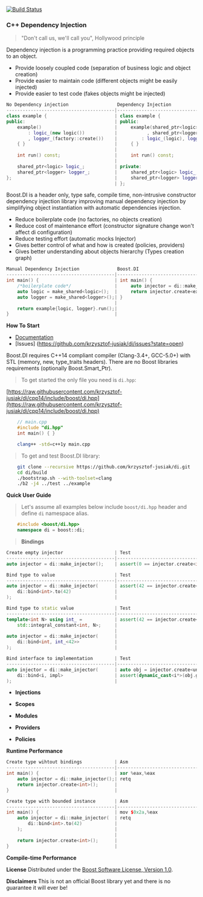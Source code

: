 [![Build Status](https://travis-ci.org/krzysztof-jusiak/di.svg?branch=cpp14)](https://travis-ci.org/krzysztof-jusiak/di)

### C++ Dependency Injection
> "Don't call us, we'll call you", Hollywood principle

Dependency injection is a programming practice providing required objects to an object.

* Provide loosely coupled code (separation of business logic and object creation)
* Provide easier to maintain code (different objects might be easily injected)
* Provide easier to test code (fakes objects might be injected)

```cpp
No Dependency injection                  Dependency Injection
----------------------------------------|--------------------------------------------
class example {                         | class example {
public:                                 | public:
    example()                           |     example(shared_ptr<logic> logic
        : logic_(new logic())           |           , shared_ptr<logger> logger)
        , logger_(factory::create())    |         : logic_(logic), logger_(logger)
    { }                                 |     { }
                                        |
    int run() const;                    |     int run() const;
                                        |
    shared_ptr<logic> logic_;           | private:
    shared_ptr<logger> logger_;         |     shared_ptr<logic> logic_;
};                                      |     shared_ptr<logger> logger_;
                                        | };
```

Boost.DI is a header only, type safe, compile time, non-intrusive constructor dependency injection
library improving manual dependency injection by simplifying object instantiation with automatic
dependencies injection.

* Reduce boilerplate code (no factories, no objects creation)
* Reduce cost of maintenance effort (constructor signature change won't affect di configuration)
* Reduce testing effort (automatic mocks Injector)
* Gives better control of what and how is created (policies, providers)
* Gives better understanding about objects hierarchy (Types creation graph)

```cpp
Manual Dependency Injection              Boost.DI
----------------------------------------|--------------------------------------------
int main() {                            | int main() {
    /*boilerplate code*/                |     auto injector = di::make_injector();
    auto logic = make_shared<logic>();  |     return injector.create<example>().run()
    auto logger = make_shared<logger>();| }
                                        |
    return example{logic, logger}.run();|
}                                       |
```

**How To Start**

* [Documentation](http://krzysztof-jusiak.github.io/di/cpp14/boost/libs/di/doc/html)
* [Issues] (https://github.com/krzysztof-jusiak/di/issues?state=open)

Boost.DI requires C++14 compliant compiler (Clang-3.4+, GCC-5.0+) with STL (memory, new, type\_traits headers).
There are no Boost libraries requirements (optionally Boost.Smart\_Ptr).

> To get started the only file you need is `di.hpp`:

[https://raw.githubusercontent.com/krzysztof-jusiak/di/cpp14/include/boost/di.hpp](https://raw.githubusercontent.com/krzysztof-jusiak/di/cpp14/include/boost/di.hpp)

```cpp
    // main.cpp
    #include "di.hpp"
    int main() { }
```

```sh
    clang++ -std=c++1y main.cpp
```

> To get and test Boost.DI library:

```sh
    git clone --recursive https://github.com/krzysztof-jusiak/di.git
    cd di/build
    ./bootstrap.sh --with-toolset=clang
    ./b2 -j4 ../test ../example
```

**Quick User Guide**

> Let's assume all examples below include `boost/di.hpp` header and define `di` namespace alias.
```cpp
    #include <boost/di.hpp>
    namespace di = boost::di;
```

> **Bindings**

```cpp
Create empty injector                   | Test
----------------------------------------|------------------------------------------
auto injector = di::make_injector();    | assert(0 == injector.create<int>());
```

```cpp
Bind type to value                      | Test
----------------------------------------|------------------------------------------
auto injector = di::make_injector(      | assert(42 == injector.create<int>());
    di::bind<int>.to(42)                |
);                                      |
```

```cpp
Bind type to static value               | Test
----------------------------------------|------------------------------------------
template<int N> using int_ =            | assert(42 == injector.create<int>());
    std::integral_constant<int, N>;     |
                                        |
auto injector = di::make_injector(      |
    di::bind<int, int_<42>>             |
);                                      |
```

```cpp
Bind interface to implementation        | Test
----------------------------------------|------------------------------------------
auto injector = di::make_injector(      | auto obj = injector.create<unique_ptr<i>>();
    di::bind<i, impl>                   | assert(dynamic_cast<i*>(obj.get()));
);                                      |
```

* **Injections**

* **Scopes**

* **Modules**

* **Providers**

* **Policies**

**Runtime Performance**
```cpp
Create type wihtout bindings            | Asm
----------------------------------------|------------------------------------------
int main() {                            | xor %eax,%eax
    auto injector = di::make_injector();| retq
    return injector.create<int>();      |
}                                       |
```

```cpp
Create type with bounded instance       | Asm
----------------------------------------|------------------------------------------
int main() {                            | mov $0x2a,%eax
    auto injector = di::make_injector(  | retq
        di::bind<int>.to(42)            |
    );                                  |
                                        |
    return injector.create<int>();      |
}                                       |
```

**Compile-time Performance**

**License**
Distributed under the [Boost Software License, Version 1.0](http://www.boost.org/LICENSE_1_0.txt).

**Disclaimers**
This is not an official Boost library yet and there is no guarantee it will ever be!

